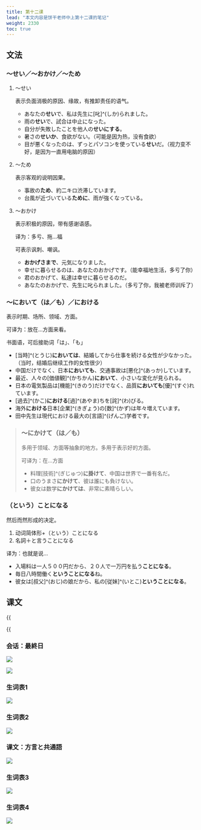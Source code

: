 ```yaml
---
title: 第十二课
lead: "本文内容是饼干老师中上第十二课的笔记"
weight: 2330
toc: true
---
```


## 文法

### ～せい／～おかけ／～ため

1. ～せい

   表示负面消极的原因、缘故，有推卸责任的语气。

   - あなたの**せい**で、私は先生に[叱]^(しか)られました。
   - 雨の**せい**で、試合は中止になった。
   - 自分が失敗したことを他人の**せいにする**。
   - 暑さの**せいか**、食欲がない。（可能是因为热，没有食欲）
   - 目が悪くなったのは、ずっとパソコンを使っている**せい**だ。（视力变不好，是因为一直用电脑的原因）

2. ～ため

   表示客观的说明因果。

   - 事故の**ため**、約二キロ渋滞しています。
   - 台風が近づいている**ために**、雨が強くなっている。

3. ～おかけ

   表示积极的原因，带有感谢语感。

   译为：多亏、拖...福

   可表示讽刺、嘲讽。

   - **おかげさまで**、元気になりました。
   - 幸せに暮らせるのは、あなたのおかげです。（能幸福地生活，多亏了你）
   - 君のおかげて、私達は幸せに暮らせるのだ。
   - あなたのおかげで、先生に叱られました。（多亏了你，我被老师训斥了）

### ～において（は／も）／における

表示时期、场所、领域、方面。

可译为：放在...方面来看。

书面语，可后接助词「は」、「も」

- [当時]^(とうじ)**においては**、結婚してから仕事を続ける女性が少なかった。（当时，结婚后继续工作的女性很少）
- 中国だけでなく、日本**においても**、交通事故は[悪化]^(あっか)しています。
- 最近、人々の[価値観]^(かちかん)**において**、小さいな変化が見られる。
- 日本の電気製品は[機能]^(きのう)だけでなく、品質**においても**[優]^(すぐ)れています。
- [過去]^(かこ)**における**[過]^(あやま)ちを[詫]^(わ)びる。
- 海外**における**日本[企業]^(きぎょう)の[数]^(かず)は年々増えています。
- 田中先生は現代における最大の[言語]^(げんご)学者です。

> ### ～にかけて（は／も）
>
> 多用于领域、方面等抽象的地方。多用于表示好的方面。
>
> 可译为：在...方面
>
> - 料理[技術]^(ぎじゅつ)**に掛けて**、中国は世界で一番有名だ。
> - 口のうまさ**にかけて**、彼は誰にも負けない。
> - 彼女は数学**にかけては**、非常に素晴らしい。

### （という）ことになる

然后而然形成的决定。

1. 动词简体形+（という）ことになる
2. 名詞＋と言うことになる

译为：也就是说...

- 入場料は一人５００円だから、２０人で一万円を払う**ことになる**。
- 毎日八時間働く**ということになる**ね。
- 彼女は[叔父]^(おじ)の娘だから、私の[従妹]^(いとこ)**ということになる**。

## 课文

{{<audio caption="单词" src="https://tellyouwhat-static-1251995834.cos.ap-chongqing.myqcloud.com/audios/mu/Lesson12.mp3">}}

{{<audio caption="课文" src="https://tellyouwhat-static-1251995834.cos.ap-chongqing.myqcloud.com/audios/mu_kewen/新版标日中级课文（人教版.上册）9-16课/Lesson12.mp3">}}

### 会话：最終日

![](https://tellyouwhat-static-1251995834.cos.ap-chongqing.myqcloud.com/images/image-20220716212412345.png)

![](https://tellyouwhat-static-1251995834.cos.ap-chongqing.myqcloud.com/images/image-20220716212441181.png)

### 生词表1

![](https://tellyouwhat-static-1251995834.cos.ap-chongqing.myqcloud.com/images/image-20220716212506973.png)

### 生词表2

![](https://tellyouwhat-static-1251995834.cos.ap-chongqing.myqcloud.com/images/image-20220716212535723.png)

### 课文：方言と共通語

![](https://tellyouwhat-static-1251995834.cos.ap-chongqing.myqcloud.com/images/image-20220716221349339.png)

### 生词表3

![](https://tellyouwhat-static-1251995834.cos.ap-chongqing.myqcloud.com/images/image-20220716221416904.png)

### 生词表4

![](https://tellyouwhat-static-1251995834.cos.ap-chongqing.myqcloud.com/images/image-20220716221541750.png)

